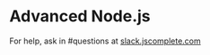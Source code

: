 # Advanced Node.js

For help, ask in #questions at [slack.jscomplete.com](http://slack.jscomplete.com/)
